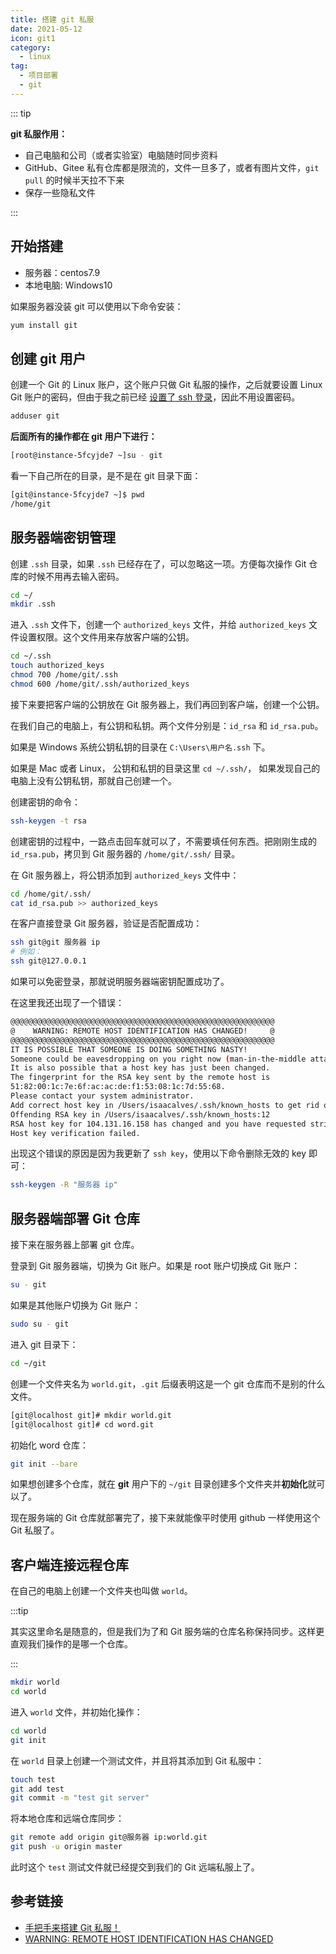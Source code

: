 ```yaml
---
title: 搭建 git 私服
date: 2021-05-12
icon: git1
category:
  - linux
tag:
  - 项目部署
  - git
---
```


::: tip

**git 私服作用：**

- 自己电脑和公司（或者实验室）电脑随时同步资料
- GitHub、Gitee 私有仓库都是限流的，文件一旦多了，或者有图片文件，`git pull` 的时候半天拉不下来
- 保存一些隐私文件

:::

## 开始搭建

- 服务器：centos7.9
- 本地电脑: Windows10

如果服务器没装 git 可以使用以下命令安装：

```bash
yum install git
```

## 创建 git 用户

创建一个 Git 的 Linux 账户，这个账户只做 Git 私服的操作，之后就要设置 Linux Git 账户的密码，但由于我之前已经 [设置了 ssh 登录](./001-set-the-ssh.md)，因此不用设置密码。

```bash
adduser git
```

**后面所有的操作都在 git 用户下进行：**

```bash
[root@instance-5fcyjde7 ~]su - git
```

看一下自己所在的目录，是不是在 git 目录下面：

```bash
[git@instance-5fcyjde7 ~]$ pwd
/home/git
```

## 服务器端密钥管理

创建 `.ssh` 目录，如果 `.ssh` 已经存在了，可以忽略这一项。方便每次操作 Git 仓库的时候不用再去输入密码。

```bash
cd ~/
mkdir .ssh
```

进入 `.ssh` 文件下，创建一个 `authorized_keys` 文件，并给 `authorized_keys` 文件设置权限。这个文件用来存放客户端的公钥。

```bash
cd ~/.ssh
touch authorized_keys
chmod 700 /home/git/.ssh
chmod 600 /home/git/.ssh/authorized_keys
```

接下来要把客户端的公钥放在 Git 服务器上，我们再回到客户端，创建一个公钥。

在我们自己的电脑上，有公钥和私钥。两个文件分别是：`id_rsa` 和 `id_rsa.pub`。

如果是 Windows 系统公钥私钥的目录在 `C:\Users\用户名.ssh` 下。

如果是 Mac 或者 Linux， 公钥和私钥的目录这里 `cd ~/.ssh/`， 如果发现自己的电脑上没有公钥私钥，那就自己创建一个。

创建密钥的命令：

```bash
ssh-keygen -t rsa
```

创建密钥的过程中，一路点击回车就可以了，不需要填任何东西。把刚刚生成的 `id_rsa.pub`，拷贝到 Git 服务器的 `/home/git/.ssh/` 目录。

在 Git 服务器上，将公钥添加到 `authorized_keys` 文件中：

```bash
cd /home/git/.ssh/
cat id_rsa.pub >> authorized_keys
```

在客户直接登录 Git 服务器，验证是否配置成功：

```bash
ssh git@git 服务器 ip
# 例如：
ssh git@127.0.0.1
```

如果可以免密登录，那就说明服务器端密钥配置成功了。

在这里我还出现了一个错误：

```bash
@@@@@@@@@@@@@@@@@@@@@@@@@@@@@@@@@@@@@@@@@@@@@@@@@@@@@@@@@@@
@    WARNING: REMOTE HOST IDENTIFICATION HAS CHANGED!     @
@@@@@@@@@@@@@@@@@@@@@@@@@@@@@@@@@@@@@@@@@@@@@@@@@@@@@@@@@@@
IT IS POSSIBLE THAT SOMEONE IS DOING SOMETHING NASTY!
Someone could be eavesdropping on you right now (man-in-the-middle attack)!
It is also possible that a host key has just been changed.
The fingerprint for the RSA key sent by the remote host is
51:82:00:1c:7e:6f:ac:ac:de:f1:53:08:1c:7d:55:68.
Please contact your system administrator.
Add correct host key in /Users/isaacalves/.ssh/known_hosts to get rid of this message.
Offending RSA key in /Users/isaacalves/.ssh/known_hosts:12
RSA host key for 104.131.16.158 has changed and you have requested strict checking.
Host key verification failed.
```

出现这个错误的原因是因为我更新了 `ssh key`，使用以下命令删除无效的 key 即可：

```bash
ssh-keygen -R "服务器 ip"
```

## 服务器端部署 Git 仓库

接下来在服务器上部署 git 仓库。

登录到 Git 服务器端，切换为 Git 账户。如果是 root 账户切换成 Git 账户：

```bash
su - git
```

如果是其他账户切换为 Git 账户：

```bash
sudo su - git
```

进入 git 目录下：

```bash
cd ~/git
```

创建一个文件夹名为 `world.git`，`.git` 后缀表明这是一个 git 仓库而不是别的什么文件。

```bash
[git@localhost git]# mkdir world.git
[git@localhost git]# cd word.git
```

初始化 word 仓库：

```bash
git init --bare
```

如果想创建多个仓库，就在 **git** 用户下的 `~/git` 目录创建多个文件夹并**初始化**就可以了。

现在服务端的 Git 仓库就部署完了，接下来就能像平时使用 github 一样使用这个 Git 私服了。

## 客户端连接远程仓库

在自己的电脑上创建一个文件夹也叫做 `world`。

:::tip

其实这里命名是随意的，但是我们为了和 Git 服务端的仓库名称保持同步。这样更直观我们操作的是哪一个仓库。

:::

```bash
mkdir world
cd world
```

进入 `world` 文件，并初始化操作：

```bash
cd world
git init
```

在 `world` 目录上创建一个测试文件，并且将其添加到 Git 私服中：

```bash
touch test
git add test
git commit -m "test git server"
```

将本地仓库和远端仓库同步：

```bash
git remote add origin git@服务器 ip:world.git
git push -u origin master
```

此时这个 `test` 测试文件就已经提交到我们的 Git 远端私服上了。

## 参考链接

- [手把手来搭建 Git 私服！](https://mp.weixin.qq.com/s/8m5zK29sX0D9NM_YB8KDNQ)
- [WARNING: REMOTE HOST IDENTIFICATION HAS CHANGED](https://www.digitalocean.com/community/questions/warning-remote-host-identification-has-changed)
